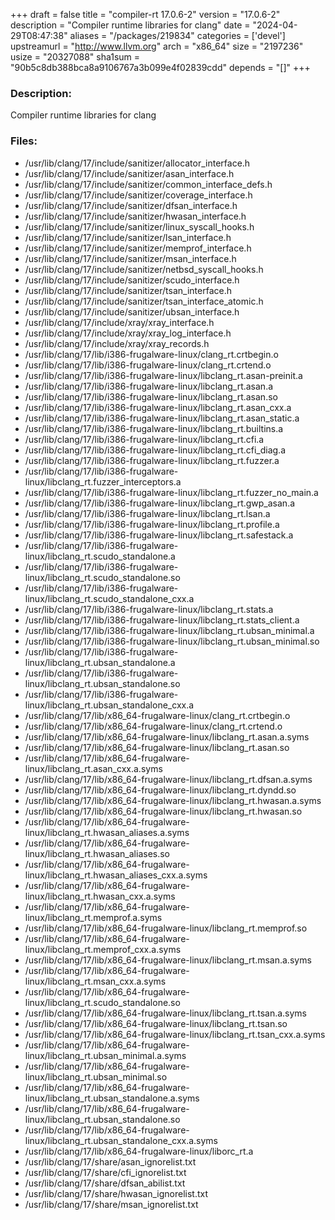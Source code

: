 +++
draft = false
title = "compiler-rt 17.0.6-2"
version = "17.0.6-2"
description = "Compiler runtime libraries for clang"
date = "2024-04-29T08:47:38"
aliases = "/packages/219834"
categories = ['devel']
upstreamurl = "http://www.llvm.org"
arch = "x86_64"
size = "2197236"
usize = "20327088"
sha1sum = "90b5c8db388bca8a9106767a3b099e4f02839cdd"
depends = "[]"
+++
### Description: 
Compiler runtime libraries for clang

### Files: 
* /usr/lib/clang/17/include/sanitizer/allocator_interface.h
* /usr/lib/clang/17/include/sanitizer/asan_interface.h
* /usr/lib/clang/17/include/sanitizer/common_interface_defs.h
* /usr/lib/clang/17/include/sanitizer/coverage_interface.h
* /usr/lib/clang/17/include/sanitizer/dfsan_interface.h
* /usr/lib/clang/17/include/sanitizer/hwasan_interface.h
* /usr/lib/clang/17/include/sanitizer/linux_syscall_hooks.h
* /usr/lib/clang/17/include/sanitizer/lsan_interface.h
* /usr/lib/clang/17/include/sanitizer/memprof_interface.h
* /usr/lib/clang/17/include/sanitizer/msan_interface.h
* /usr/lib/clang/17/include/sanitizer/netbsd_syscall_hooks.h
* /usr/lib/clang/17/include/sanitizer/scudo_interface.h
* /usr/lib/clang/17/include/sanitizer/tsan_interface.h
* /usr/lib/clang/17/include/sanitizer/tsan_interface_atomic.h
* /usr/lib/clang/17/include/sanitizer/ubsan_interface.h
* /usr/lib/clang/17/include/xray/xray_interface.h
* /usr/lib/clang/17/include/xray/xray_log_interface.h
* /usr/lib/clang/17/include/xray/xray_records.h
* /usr/lib/clang/17/lib/i386-frugalware-linux/clang_rt.crtbegin.o
* /usr/lib/clang/17/lib/i386-frugalware-linux/clang_rt.crtend.o
* /usr/lib/clang/17/lib/i386-frugalware-linux/libclang_rt.asan-preinit.a
* /usr/lib/clang/17/lib/i386-frugalware-linux/libclang_rt.asan.a
* /usr/lib/clang/17/lib/i386-frugalware-linux/libclang_rt.asan.so
* /usr/lib/clang/17/lib/i386-frugalware-linux/libclang_rt.asan_cxx.a
* /usr/lib/clang/17/lib/i386-frugalware-linux/libclang_rt.asan_static.a
* /usr/lib/clang/17/lib/i386-frugalware-linux/libclang_rt.builtins.a
* /usr/lib/clang/17/lib/i386-frugalware-linux/libclang_rt.cfi.a
* /usr/lib/clang/17/lib/i386-frugalware-linux/libclang_rt.cfi_diag.a
* /usr/lib/clang/17/lib/i386-frugalware-linux/libclang_rt.fuzzer.a
* /usr/lib/clang/17/lib/i386-frugalware-linux/libclang_rt.fuzzer_interceptors.a
* /usr/lib/clang/17/lib/i386-frugalware-linux/libclang_rt.fuzzer_no_main.a
* /usr/lib/clang/17/lib/i386-frugalware-linux/libclang_rt.gwp_asan.a
* /usr/lib/clang/17/lib/i386-frugalware-linux/libclang_rt.lsan.a
* /usr/lib/clang/17/lib/i386-frugalware-linux/libclang_rt.profile.a
* /usr/lib/clang/17/lib/i386-frugalware-linux/libclang_rt.safestack.a
* /usr/lib/clang/17/lib/i386-frugalware-linux/libclang_rt.scudo_standalone.a
* /usr/lib/clang/17/lib/i386-frugalware-linux/libclang_rt.scudo_standalone.so
* /usr/lib/clang/17/lib/i386-frugalware-linux/libclang_rt.scudo_standalone_cxx.a
* /usr/lib/clang/17/lib/i386-frugalware-linux/libclang_rt.stats.a
* /usr/lib/clang/17/lib/i386-frugalware-linux/libclang_rt.stats_client.a
* /usr/lib/clang/17/lib/i386-frugalware-linux/libclang_rt.ubsan_minimal.a
* /usr/lib/clang/17/lib/i386-frugalware-linux/libclang_rt.ubsan_minimal.so
* /usr/lib/clang/17/lib/i386-frugalware-linux/libclang_rt.ubsan_standalone.a
* /usr/lib/clang/17/lib/i386-frugalware-linux/libclang_rt.ubsan_standalone.so
* /usr/lib/clang/17/lib/i386-frugalware-linux/libclang_rt.ubsan_standalone_cxx.a
* /usr/lib/clang/17/lib/x86_64-frugalware-linux/clang_rt.crtbegin.o
* /usr/lib/clang/17/lib/x86_64-frugalware-linux/clang_rt.crtend.o
* /usr/lib/clang/17/lib/x86_64-frugalware-linux/libclang_rt.asan.a.syms
* /usr/lib/clang/17/lib/x86_64-frugalware-linux/libclang_rt.asan.so
* /usr/lib/clang/17/lib/x86_64-frugalware-linux/libclang_rt.asan_cxx.a.syms
* /usr/lib/clang/17/lib/x86_64-frugalware-linux/libclang_rt.dfsan.a.syms
* /usr/lib/clang/17/lib/x86_64-frugalware-linux/libclang_rt.dyndd.so
* /usr/lib/clang/17/lib/x86_64-frugalware-linux/libclang_rt.hwasan.a.syms
* /usr/lib/clang/17/lib/x86_64-frugalware-linux/libclang_rt.hwasan.so
* /usr/lib/clang/17/lib/x86_64-frugalware-linux/libclang_rt.hwasan_aliases.a.syms
* /usr/lib/clang/17/lib/x86_64-frugalware-linux/libclang_rt.hwasan_aliases.so
* /usr/lib/clang/17/lib/x86_64-frugalware-linux/libclang_rt.hwasan_aliases_cxx.a.syms
* /usr/lib/clang/17/lib/x86_64-frugalware-linux/libclang_rt.hwasan_cxx.a.syms
* /usr/lib/clang/17/lib/x86_64-frugalware-linux/libclang_rt.memprof.a.syms
* /usr/lib/clang/17/lib/x86_64-frugalware-linux/libclang_rt.memprof.so
* /usr/lib/clang/17/lib/x86_64-frugalware-linux/libclang_rt.memprof_cxx.a.syms
* /usr/lib/clang/17/lib/x86_64-frugalware-linux/libclang_rt.msan.a.syms
* /usr/lib/clang/17/lib/x86_64-frugalware-linux/libclang_rt.msan_cxx.a.syms
* /usr/lib/clang/17/lib/x86_64-frugalware-linux/libclang_rt.scudo_standalone.so
* /usr/lib/clang/17/lib/x86_64-frugalware-linux/libclang_rt.tsan.a.syms
* /usr/lib/clang/17/lib/x86_64-frugalware-linux/libclang_rt.tsan.so
* /usr/lib/clang/17/lib/x86_64-frugalware-linux/libclang_rt.tsan_cxx.a.syms
* /usr/lib/clang/17/lib/x86_64-frugalware-linux/libclang_rt.ubsan_minimal.a.syms
* /usr/lib/clang/17/lib/x86_64-frugalware-linux/libclang_rt.ubsan_minimal.so
* /usr/lib/clang/17/lib/x86_64-frugalware-linux/libclang_rt.ubsan_standalone.a.syms
* /usr/lib/clang/17/lib/x86_64-frugalware-linux/libclang_rt.ubsan_standalone.so
* /usr/lib/clang/17/lib/x86_64-frugalware-linux/libclang_rt.ubsan_standalone_cxx.a.syms
* /usr/lib/clang/17/lib/x86_64-frugalware-linux/liborc_rt.a
* /usr/lib/clang/17/share/asan_ignorelist.txt
* /usr/lib/clang/17/share/cfi_ignorelist.txt
* /usr/lib/clang/17/share/dfsan_abilist.txt
* /usr/lib/clang/17/share/hwasan_ignorelist.txt
* /usr/lib/clang/17/share/msan_ignorelist.txt
